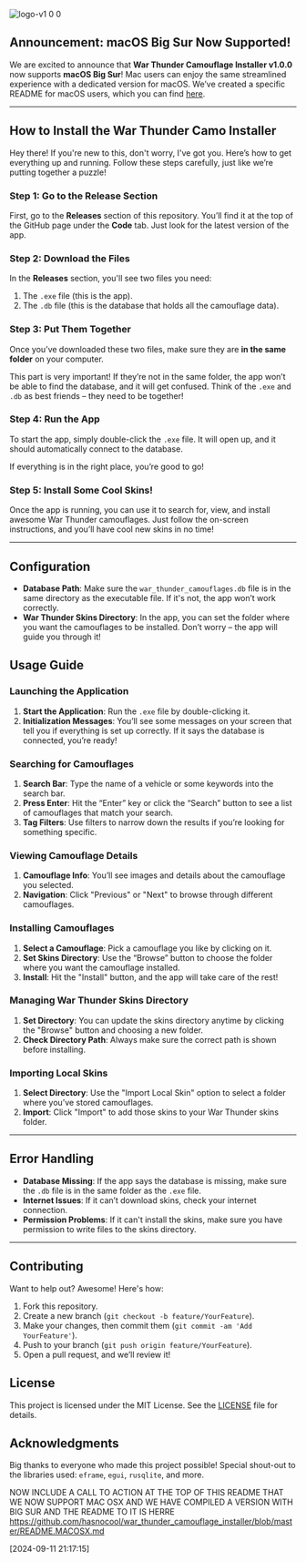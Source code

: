 ![logo-v1 0 0](https://github.com/user-attachments/assets/fc11aa67-cc24-43ea-8826-7bfc90e58f09)

## Announcement: macOS Big Sur Now Supported!

We are excited to announce that **War Thunder Camouflage Installer v1.0.0** now supports **macOS Big Sur**! Mac users can enjoy the same streamlined experience with a dedicated version for macOS. We’ve created a specific README for macOS users, which you can find [here](https://github.com/hasnocool/war_thunder_camouflage_installer/blob/master/README.MACOSX.md).

---

## How to Install the War Thunder Camo Installer

Hey there! If you're new to this, don't worry, I've got you. Here’s how to get everything up and running. Follow these steps carefully, just like we’re putting together a puzzle!

### Step 1: Go to the Release Section

First, go to the **Releases** section of this repository. You’ll find it at the top of the GitHub page under the **Code** tab. Just look for the latest version of the app.

### Step 2: Download the Files

In the **Releases** section, you'll see two files you need:
1. The `.exe` file (this is the app).
2. The `.db` file (this is the database that holds all the camouflage data).

### Step 3: Put Them Together

Once you’ve downloaded these two files, make sure they are **in the same folder** on your computer. 

This part is very important! If they’re not in the same folder, the app won’t be able to find the database, and it will get confused. Think of the `.exe` and `.db` as best friends – they need to be together!

### Step 4: Run the App

To start the app, simply double-click the `.exe` file. It will open up, and it should automatically connect to the database.

If everything is in the right place, you’re good to go!

### Step 5: Install Some Cool Skins!

Once the app is running, you can use it to search for, view, and install awesome War Thunder camouflages. Just follow the on-screen instructions, and you’ll have cool new skins in no time!

---

## Configuration

* **Database Path**: Make sure the `war_thunder_camouflages.db` file is in the same directory as the executable file. If it's not, the app won’t work correctly.
* **War Thunder Skins Directory**: In the app, you can set the folder where you want the camouflages to be installed. Don’t worry – the app will guide you through it!

## Usage Guide

### Launching the Application

1. **Start the Application**: Run the `.exe` file by double-clicking it.
2. **Initialization Messages**: You’ll see some messages on your screen that tell you if everything is set up correctly. If it says the database is connected, you’re ready!

### Searching for Camouflages

1. **Search Bar**: Type the name of a vehicle or some keywords into the search bar.
2. **Press Enter**: Hit the “Enter” key or click the “Search” button to see a list of camouflages that match your search.
3. **Tag Filters**: Use filters to narrow down the results if you’re looking for something specific.

### Viewing Camouflage Details

1. **Camouflage Info**: You’ll see images and details about the camouflage you selected.
2. **Navigation**: Click "Previous" or "Next" to browse through different camouflages.

### Installing Camouflages

1. **Select a Camouflage**: Pick a camouflage you like by clicking on it.
2. **Set Skins Directory**: Use the “Browse” button to choose the folder where you want the camouflage installed.
3. **Install**: Hit the "Install" button, and the app will take care of the rest!

### Managing War Thunder Skins Directory

1. **Set Directory**: You can update the skins directory anytime by clicking the "Browse" button and choosing a new folder.
2. **Check Directory Path**: Always make sure the correct path is shown before installing.

### Importing Local Skins

1. **Select Directory**: Use the "Import Local Skin" option to select a folder where you’ve stored camouflages.
2. **Import**: Click "Import" to add those skins to your War Thunder skins folder.

---

## Error Handling

* **Database Missing**: If the app says the database is missing, make sure the `.db` file is in the same folder as the `.exe` file.
* **Internet Issues**: If it can’t download skins, check your internet connection.
* **Permission Problems**: If it can't install the skins, make sure you have permission to write files to the skins directory.

---

## Contributing

Want to help out? Awesome! Here's how:

1. Fork this repository.
2. Create a new branch (`git checkout -b feature/YourFeature`).
3. Make your changes, then commit them (`git commit -am 'Add YourFeature'`).
4. Push to your branch (`git push origin feature/YourFeature`).
5. Open a pull request, and we’ll review it!

## License

This project is licensed under the MIT License. See the [LICENSE](LICENSE) file for details.

## Acknowledgments

Big thanks to everyone who made this project possible! Special shout-out to the libraries used: `eframe`, `egui`, `rusqlite`, and more.




NOW INCLUDE A CALL TO ACTION AT THE TOP OF THIS README THAT WE NOW SUPPORT MAC OSX AND WE HAVE COMPILED A VERSION WITH BIG SUR AND THE README TO IT IS HERRE https://github.com/hasnocool/war_thunder_camouflage_installer/blob/master/README.MACOSX.md


[2024-09-11 21:17:15]

